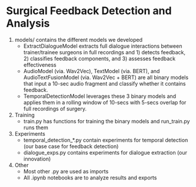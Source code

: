 # Surgical Feedback Detection and Analysis

1. models/ contains the different models we developed
   - ExtractDialogueModel extracts full dialogue interactions between trainer/trainee surgeons in full recordings and 1) detects feedback, 2) classifies feedback components, and 3) assesses feedback effectiveness
   - AudioModel (via. Wav2Vec), TextModel (via. BERT), and AudioTextFusionModel (via. Wav2Vec + BERT) are all binary models that input a 10-sec audio fragment and classify whether it contains feedback.
   - TemporalDetectionModel leverages these 3 binary models and applies them in a rolling window of 10-secs with 5-secs overlap for full recordings of surgery.
2. Training
   - train.py has functions for training the binary models and run_train.py runs them
3. Experiments
   - temporal_detection_*.py contain experiments for temporal detection (our base case for feedback detection)
   - dialogue_exps.py contains experiments for dialogue extraction (our innovation)
4. Other
   - Most other .py are used as imports
   - All .ipynb notebooks are to analyze results and exports
